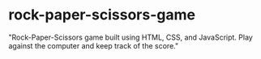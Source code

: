 # rock-paper-scissors-game
"Rock-Paper-Scissors game built using HTML, CSS, and JavaScript. Play against the computer and keep track of the score."

